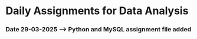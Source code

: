 # Daily Assignments for Data Analysis
### Date 29-03-2025 --> Python and MySQL assignment file added
